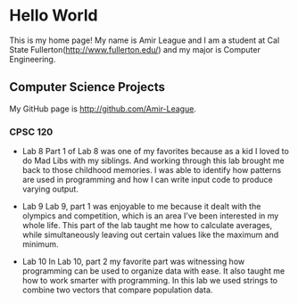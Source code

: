 # Hello World

This is my home page! My name is Amir League and I am a student at Cal State Fullerton(http://www.fullerton.edu/) and my major is Computer Engineering.

## Computer Science Projects

My GitHub page is http://github.com/Amir-League.

### CPSC 120

* Lab 8
Part 1 of Lab 8 was one of my favorites because as a kid I loved to do Mad Libs with my siblings. And working through this lab brought me back to those childhood memories. I was able to identify how patterns are used in programming and how I can write input code to produce varying output.  
   
    
* Lab 9
Lab 9, part 1 was enjoyable to me because it dealt with the olympics and competition, which is an area I’ve been interested in my whole life. This part of the lab taught me how to calculate averages, while simultaneously leaving out certain values like the maximum and minimum.


* Lab 10
In Lab 10, part 2 my favorite part was witnessing how programming can be used to organize data with ease. It also taught me how to work smarter with programming. In this lab we used strings to combine two vectors that compare population data.